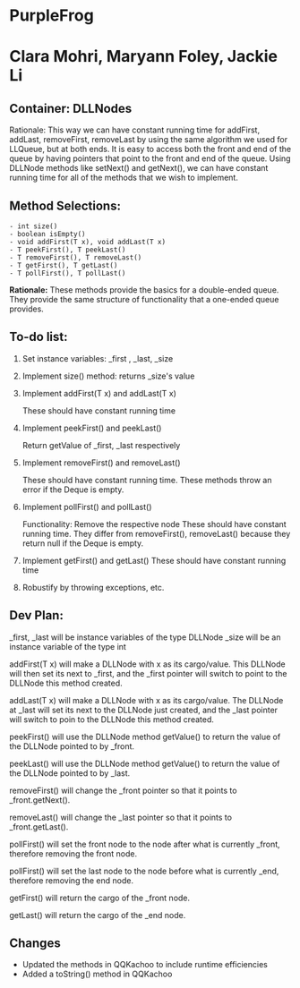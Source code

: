 # PurpleFrog
# Clara Mohri, Maryann Foley, Jackie Li

## Container: DLLNodes
Rationale: This way we can have constant running time for addFirst, addLast, removeFirst, removeLast by using the same algorithm we used for LLQueue, but at both ends. It is easy to access both the front and end of the queue by having pointers that point to the front and end of the queue. Using DLLNode methods like setNext() and getNext(), we can have constant running time for all of the methods that we wish to implement.

## Method Selections: 

```
- int size()
- boolean isEmpty()
- void addFirst(T x), void addLast(T x)
- T peekFirst(), T peekLast()
- T removeFirst(), T removeLast()
- T getFirst(), T getLast()
- T pollFirst(), T pollLast()
````

__Rationale:__ These methods provide the basics for a double-ended queue. They provide the same structure of functionality that a one-ended queue provides. 

## To-do list: 
1. Set instance variables: \_first , \_last, \_size
2. Implement size() method: returns \_size's value
3. Implement addFirst(T x) and addLast(T x)
    
    These should have constant running time
4. Implement peekFirst() and peekLast()
    
    Return getValue of \_first, \_last respectively
5. Implement removeFirst() and removeLast()
     
     These should have constant running time. 
     These methods throw an error if the Deque is empty.
6. Implement pollFirst() and pollLast()
     
     Functionality: Remove the respective node
     These should have constant running time. They differ from removeFirst(), removeLast() because they return null if the Deque is empty. 
7. Implement getFirst() and getLast()
     These should have constant running time
8. Robustify by throwing exceptions, etc.

## Dev Plan: 
\_first, \_last will be instance variables of the type DLLNode<T>
\_size will be an instance variable of the type int

addFirst(T x) will make a DLLNode<T> with x as its cargo/value. This DLLNode<T> will then set its next to _first, and the _first pointer will switch to point to the DLLNode<T> this method created.

addLast(T x) will make a DLLNode<T> with x as its cargo/value. The DLLNode<T> at _last will set its next to the DLLNode<T> just created, and the _last pointer will switch to poin to the DLLNode<T> this method created.
    
peekFirst() will use the DLLNode method getValue() to return the value of the DLLNode<T> pointed to by _front.
    
peekLast() will use the DLLNode method getValue() to return the value of the DLLNode<T> pointed to by _last.
    
removeFirst() will change the \_front pointer so that it points to \_front.getNext().

removeLast() will change the \_last pointer so that it points to \_front.getLast().

pollFirst() will set the front node to the node after what is currently \_front, therefore removing the front node.

pollFirst() will set the last node to the node before what is currently \_end, therefore removing the end node.

getFirst() will return the cargo of the \_front node.

getLast() will return the cargo of the \_end node.

## Changes

* Updated the methods in QQKachoo to include runtime efficiencies
* Added a toString() method in QQKachoo
